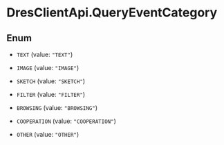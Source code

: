 # DresClientApi.QueryEventCategory

## Enum


* `TEXT` (value: `"TEXT"`)

* `IMAGE` (value: `"IMAGE"`)

* `SKETCH` (value: `"SKETCH"`)

* `FILTER` (value: `"FILTER"`)

* `BROWSING` (value: `"BROWSING"`)

* `COOPERATION` (value: `"COOPERATION"`)

* `OTHER` (value: `"OTHER"`)


